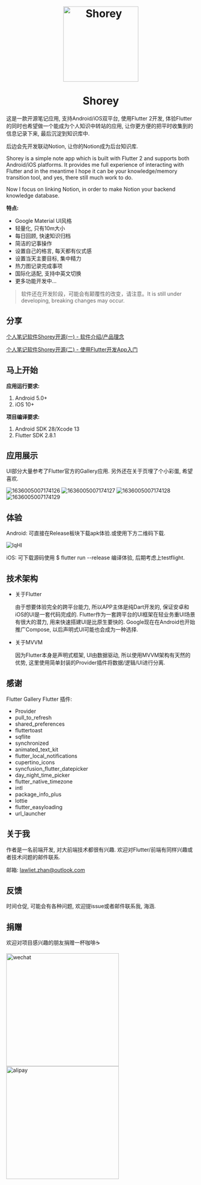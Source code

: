 <h1 align="center">
  <img src="https://user-images.githubusercontent.com/10020581/142364992-fd8ff10f-cae3-4a51-ba21-e7d03cf265f0.png" alt="Shorey" width="200">
  <div></>
  <br>
  Shorey
  <br>
</h1>
这是一款开源笔记应用, 支持Android/iOS双平台, 使用Flutter 2开发, 体验Flutter的同时也希望做一个能成为个人知识中转站的应用, 让你更方便的把平时收集到的信息记录下来, 最后沉淀到知识库中.

后边会先开发联动Notion, 让你的Notion成为后台知识库.

Shorey is a simple note app which is built with Flutter 2 and supports both Android/iOS platforms. It provides me full experience of interacting with Flutter and in the meantime I hope it can be your knowledge/memory transition tool, and yes, there still much work to do.

Now I focus on linking Notion, in order to make Notion your backend knowledge database.  

**特点:**
* Google Material UI风格
* 轻量化, 只有10m大小
* 每日回顾, 快速知识归档
* 简洁的记事操作
* 设置自己的格言, 每天都有仪式感
* 设置当天主要目标, 集中精力
* 热力图记录完成事项
* 国际化适配, 支持中英文切换
* 更多功能开发中…

> 软件还在开发阶段，可能会有颠覆性的改变，请注意。It is still under developing, breaking changes may occur.


## 分享
[个人笔记软件Shorey开源(一) - 软件介绍/产品理念](https://mp.weixin.qq.com/s/W-3AhgCHSIQWLomPuyIPwA)

[个人笔记软件Shorey开源(二) - 使用Flutter开发App入门](https://mp.weixin.qq.com/s/_7Kl9nJLHaX6ZbZzLKREYQ)

## 马上开始
**应用运行要求:**
1. Android 5.0+
2. iOS 10+

**项目编译要求:**
1. Android SDK 28/Xcode 13
2. Flutter SDK 2.8.1

## 应用展示
UI部分大量参考了Flutter官方的Gallery应用. 另外还在关于页埋了个小彩蛋, 希望喜欢.

![1636005007174126](https://user-images.githubusercontent.com/10020581/140265074-430bc04c-0157-4c8c-931c-abcc6e92e922.gif) ![1636005007174127](https://user-images.githubusercontent.com/10020581/140265167-a41c6e05-cde1-4fe1-bb01-68688e036b8a.gif) ![1636005007174128](https://user-images.githubusercontent.com/10020581/140265292-11729260-45a8-4b98-b62f-a93f8f1f29b8.gif) ![1636005007174129](https://user-images.githubusercontent.com/10020581/140265890-d16730ee-8230-4215-b0db-b63cb074bce4.gif)


## 体验
Android: 可直接在Release板块下载apk体验.或使用下方二维码下载.

![lqHI](https://user-images.githubusercontent.com/10020581/140268740-ff2558a8-c8d3-4ae6-ac08-8b9bec2a1c10.png)


iOS: 可下载源码使用 $ flutter run --release 编译体验, 后期考虑上testflight.


## 技术架构

* 关于Flutter

  由于想要体验完全的跨平台能力, 所以APP主体是纯Dart开发的, 保证安卓和iOS的UI是一套代码完成的. Flutter作为一套跨平台的UI框架在轻业务重UI场景有很大的潜力, 用来快速搭建UI是比原生要快的.
  Google现在在Android也开始推广Compose, 以后声明式UI可能也会成为一种选择.
* 关于MVVM

  因为Flutter本身是声明式框架, UI由数据驱动, 所以使用MVVM架构有天然的优势, 这里使用简单封装的Provider插件将数据/逻辑/UI进行分离. 

## 感谢
Flutter Gallery
Flutter 插件:
* Provider
* pull_to_refresh
* shared_preferences
* fluttertoast
* sqflite
* synchronized
* animated_text_kit
* flutter_local_notifications
* cupertino_icons
* syncfusion_flutter_datepicker
* day_night_time_picker
* flutter_native_timezone
* intl
* package_info_plus
* lottie
* flutter_easyloading
* url_launcher

## 关于我
作者是一名前端开发, 对大前端技术都很有兴趣. 欢迎对Flutter/前端有同样兴趣或者技术问题的邮件联系.

邮箱: lawliet.zhan@outlook.com

## 反馈
时间仓促, 可能会有各种问题, 欢迎提issue或者邮件联系我, 海涵.

## 捐赠
欢迎对项目感兴趣的朋友捐赠一杯咖啡☕️

<img height="300" alt="wechat" src="https://user-images.githubusercontent.com/10020581/140245829-abf071cb-a268-4f0f-a0c6-0e83f240d81f.png"><img height="300" alt="alipay" src="https://user-images.githubusercontent.com/10020581/140245821-75e1b840-b1f4-4af4-ae9c-cf2fc75219ca.png">








